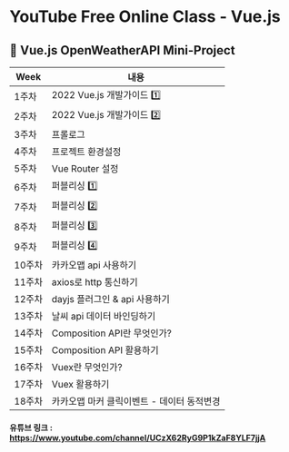 # YouTube Free Online Class - Vue.js

## 📖 Vue.js OpenWeatherAPI Mini-Project

| Week   | 내용                              |
| ------ | ------------------------------------------ |
| 1주차  | 2022 Vue.js 개발가이드 1️⃣                  |
| 2주차  | 2022 Vue.js 개발가이드 2️⃣                  |
| 3주차  | 프롤로그                                   |
| 4주차  | 프로젝트 환경설정                          |
| 5주차  | Vue Router 설정                            |
| 6주차  | 퍼블리싱 1️⃣                                |
| 7주차  | 퍼블리싱 2️⃣                                |
| 8주차  | 퍼블리싱 3️⃣                                |
| 9주차  | 퍼블리싱 4️⃣                                |
| 10주차 | 카카오맵 api 사용하기                      |
| 11주차 | axios로 http 통신하기                      |
| 12주차 | dayjs 플러그인 & api 사용하기              |
| 13주차 | 날씨 api 데이터 바인딩하기                 |
| 14주차 | Composition API란 무엇인가?                |
| 15주차 | Composition API 활용하기                   |
| 16주차 | Vuex란 무엇인가?                           |
| 17주차 | Vuex 활용하기                              |
| 18주차 | 카카오맵 마커 클릭이벤트 - 데이터 동적변경 |

#### 유튜브 링크 : https://www.youtube.com/channel/UCzX62RyG9P1kZaF8YLF7jjA
